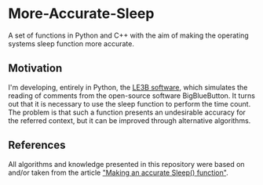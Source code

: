 # More-Accurate-Sleep
A set of functions in Python and C++ with the aim of making the operating systems sleep function more accurate.

## Motivation
I'm developing, entirely in Python, the [LE3B software](https://github.com/PedroKBarros/LE3B), which simulates the reading of comments from the open-source software BigBlueButton. It turns out that it is necessary to use the sleep function to perform the time count.
The problem is that such a function presents an undesirable accuracy for the referred context, but it can be improved through alternative algorithms.

## References
All algorithms and knowledge presented in this repository were based on and/or taken from the article ["Making an accurate Sleep() function"](https://blat-blatnik.github.io/computerBear/making-accurate-sleep-function/).